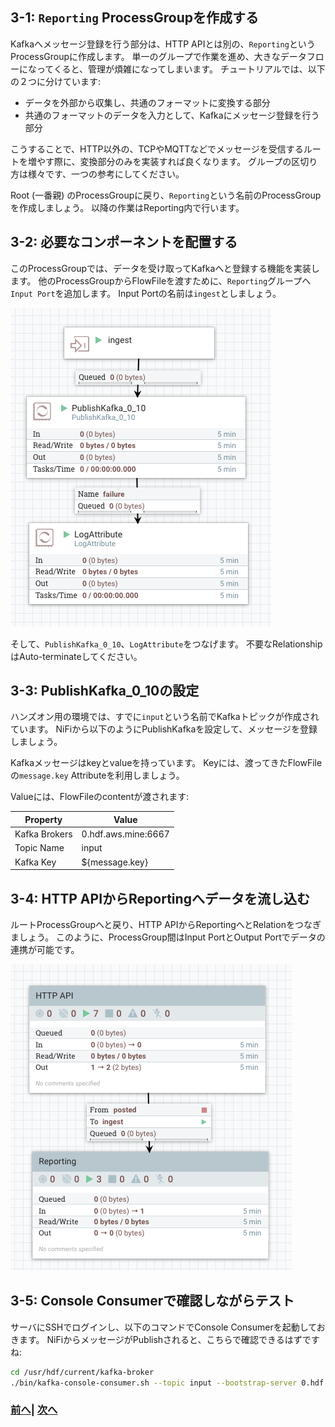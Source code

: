 ## 3-1: `Reporting` ProcessGroupを作成する

Kafkaへメッセージ登録を行う部分は、HTTP APIとは別の、`Reporting`というProcessGroupに作成します。
単一のグループで作業を進め、大きなデータフローになってくると、管理が煩雑になってしまいます。
チュートリアルでは、以下の２つに分けています:

- データを外部から収集し、共通のフォーマットに変換する部分
- 共通のフォーマットのデータを入力として、Kafkaにメッセージ登録を行う部分

こうすることで、HTTP以外の、TCPやMQTTなどでメッセージを受信するルートを増やす際に、変換部分のみを実装すれば良くなります。
グループの区切り方は様々です、一つの参考にしてください。

Root (一番親) のProcessGroupに戻り、`Reporting`という名前のProcessGroupを作成しましょう。
以降の作業はReporting内で行います。

## 3-2: 必要なコンポーネントを配置する

このProcessGroupでは、データを受け取ってKafkaへと登録する機能を実装します。
他のProcessGroupからFlowFileを渡すために、`Reporting`グループへ`Input Port`を追加します。
Input Portの名前は`ingest`としましょう。

![](https://github.com/ijokarumawak/hdf-tutorials-ja/blob/master/images/nifi/publish-kafka/flow.png)

そして、`PublishKafka_0_10`、`LogAttribute`をつなげます。
不要なRelationshipはAuto-terminateしてください。

## 3-3: PublishKafka_0_10の設定

ハンズオン用の環境では、すでに`input`という名前でKafkaトピックが作成されています。
NiFiから以下のようにPublishKafkaを設定して、メッセージを登録しましょう。

Kafkaメッセージはkeyとvalueを持っています。
Keyには、渡ってきたFlowFileの`message.key` Attributeを利用しましょう。

Valueには、FlowFileのcontentが渡されます:

| Property | Value |
|----------|-------|
| Kafka Brokers | 0.hdf.aws.mine:6667 |
| Topic Name | input |
| Kafka Key | ${message.key} |

## 3-4: HTTP APIからReportingへデータを流し込む

ルートProcessGroupへと戻り、HTTP APIからReportingへとRelationをつなぎましょう。
このように、ProcessGroup間はInput PortとOutput Portでデータの連携が可能です。

![](https://github.com/ijokarumawak/hdf-tutorials-ja/blob/master/images/nifi/publish-kafka/http-api-to-reporting.png)

## 3-5: Console Consumerで確認しながらテスト

サーバにSSHでログインし、以下のコマンドでConsole Consumerを起動しておきます。
NiFiからメッセージがPublishされると、こちらで確認できるはずですね:

```bash
cd /usr/hdf/current/kafka-broker
./bin/kafka-console-consumer.sh --topic input --bootstrap-server 0.hdf.aws.mine:6667 --new-consumer
```

### [前へ](tutorial-2.md)| [次へ](tutorial-4.md)
